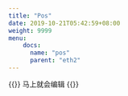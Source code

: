 ```yaml
---
title: "Pos"
date: 2019-10-21T05:42:59+08:00
weight: 9999
menu:
    docs:
      name: "pos"
      parent: "eth2"
---
```



{{<adm type="tip" title="提醒" >}}
马上就会编辑
{{</adm >}}